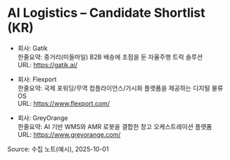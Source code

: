 # AI Logistics – Candidate Shortlist (KR)

- 회사: Gatik  
  한줄요약: 중거리(미들마일) B2B 배송에 초점을 둔 자율주행 트럭 솔루션  
  URL: https://gatik.ai/

- 회사: Flexport  
  한줄요약: 국제 포워딩/무역 컴플라이언스/가시화 플랫폼을 제공하는 디지털 물류 OS  
  URL: https://www.flexport.com/

- 회사: GreyOrange  
  한줄요약: AI 기반 WMS와 AMR 로봇을 결합한 창고 오케스트레이션 플랫폼  
  URL: https://www.greyorange.com/

Source: 수집 노트(예시), 2025-10-01
